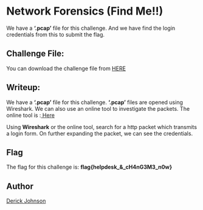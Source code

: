 # Network Forensics (Find Me!!)

We have a **‘.pcap’** file for this challenge. And we have find the login credentials from this to submit the flag.


##  Challenge File:

You can download the challenge file from [HERE](https://github.com/ashtrace/MriirsCTF/raw/main/WriteUp/Forensics/Packet%20Analyser.pcap)



## Writeup:

We have a **‘.pcap’** file for this challenge. **‘.pcap’** files are opened using Wireshark. We can also use an online tool to investigate the packets. The online tool is :[ Here](https://apackets.com/)

Using **Wireshark** or the online tool, search for a http packet which transmits a login form. On further expanding the packet, we can see the credentials.


## Flag
The flag for this challenge is:
**flag{helpdesk_&_cH4nG3M3_n0w}**



## Author
 [Derick Johnson](https://www.linkedin.com/in/derick-m-johnson/)
